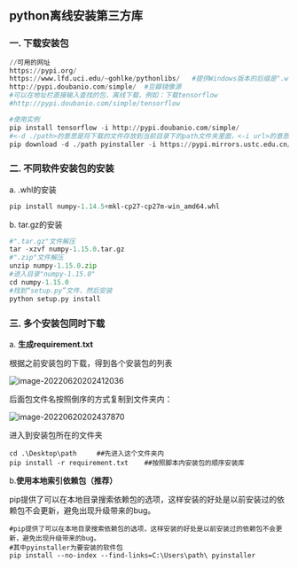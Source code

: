 ## python离线安装第三方库

### 一. 下载安装包

```python
//可用的网址
https://pypi.org/
https://www.lfd.uci.edu/~gohlke/pythonlibs/   #提供Windows版本的后缀是".whl"，可以直接查找相关的包
http://pypi.doubanio.com/simple/  #豆瓣镜像源
#可以在地址栏直接输入查找的包，离线下载，例如：下载tensorflow
#http://pypi.doubanio.com/simple/tensorflow

#使用实例
pip install tensorflow -i http://pypi.doubanio.com/simple/
#<-d ./path>的意思是将下载的文件存放到当前目录下的path文件夹里面，<-i url>的意思是从中科大镜像源下载文件。    
pip download -d ./path pyinstaller -i https://pypi.mirrors.ustc.edu.cn/simple/
```

### 二. 不同软件安装包的安装

a. .whl的安装

```python
pip install numpy‑1.14.5+mkl‑cp27‑cp27m‑win_amd64.whl
```

b. tar.gz的安装

```python
#".tar.gz"文件解压
tar -xzvf numpy-1.15.0.tar.gz 
#".zip"文件解压
unzip numpy-1.15.0.zip
#进入目录"numpy-1.15.0"
cd numpy-1.15.0
#找到“setup.py”文件，然后安装
python setup.py install
```

### 三. 多个安装包同时下载

a. **生成requirement.txt**

根据之前安装包的下载，得到各个安装包的列表

![image-20220620202412036](C:\Users\User\AppData\Roaming\Typora\typora-user-images\image-20220620202412036.png)

后面包文件名按照倒序的方式复制到文件夹内：

![image-20220620202437870](C:\Users\User\AppData\Roaming\Typora\typora-user-images\image-20220620202437870.png)

进入到安装包所在的文件夹

```shell
cd .\Desktop\path     ##先进入这个文件夹内
pip install -r requirement.txt    ##按照脚本内安装包的顺序安装库
```

b.**使用本地索引依赖包（推荐）**

pip提供了可以在本地目录搜索依赖包的选项，这样安装的好处是以前安装过的依赖包不会更新，避免出现升级带来的bug。

```shell
#pip提供了可以在本地目录搜索依赖包的选项，这样安装的好处是以前安装过的依赖包不会更新，避免出现升级带来的bug。
#其中pyinstaller为要安装的软件包
pip install --no-index --find-links=C:\Users\path\ pyinstaller 
```

